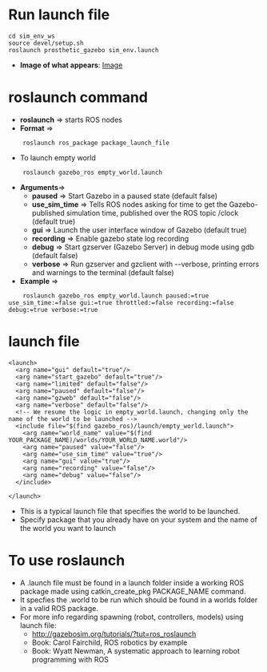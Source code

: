 # Run launch file

```
cd sim_env_ws
source devel/setup.sh
roslaunch prosthetic_gazebo sim_env.launch

```
* **Image of what appears**:  [Image](sim_env.png)

# roslaunch command

* **roslaunch** => starts ROS nodes
* **Format** =>
```
    roslaunch ros_package package_launch_file
```
* To launch empty world
```
    roslaunch gazebo_ros empty_world.launch
```
* **Arguments**=>
    * **paused** => Start Gazebo in a paused state (default false)
    * **use_sim_time** => Tells ROS nodes asking for time to get the Gazebo-published simulation time, published over the ROS topic /clock (default true)
    * **gui** => Launch the user interface window of Gazebo (default true)
    * **recording** => Enable gazebo state log recording
    * **debug** => Start gzserver (Gazebo Server) in debug mode using gdb (default false)
    * **verbose** => Run gzserver and gzclient with --verbose, printing errors and warnings to the terminal (default false)
* **Example** =>
```
    roslaunch gazebo_ros empty_world.launch paused:=true use_sim_time:=false gui:=true throttled:=false recording:=false debug:=true verbose:=true
```

# launch file

```
<launch>
  <arg name="gui" default="true"/>
  <arg name="start_gazebo" default="true"/>
  <arg name="limited" default="false"/>
  <arg name="paused" default="false"/>
  <arg name="gzweb" default="false"/>
  <arg name="verbose" default="false"/>
  <!-- We resume the logic in empty_world.launch, changing only the name of the world to be launched -->
  <include file="$(find gazebo_ros)/launch/empty_world.launch">
    <arg name="world_name" value="$(find YOUR_PACKAGE_NAME)/worlds/YOUR_WORLD_NAME.world"/> 
    <arg name="paused" value="false"/>
    <arg name="use_sim_time" value="true"/>
    <arg name="gui" value="true"/>
    <arg name="recording" value="false"/>
    <arg name="debug" value="false"/>
  </include>
  
</launch>
```

* This is a typical launch file that specifies the world to be launched.
* Specify package that you already have on your system and the name of the world you want to launch

# To use roslaunch

* A .launch file must be found in a launch folder inside a working ROS package made using catkin_create_pkg PACKAGE_NAME command.
* It specfies the .world to be run which should be found in a worlds folder in a valid ROS package.
* For more info regarding spawning (robot, controllers, models) using launch file:
    * http://gazebosim.org/tutorials/?tut=ros_roslaunch
    * Book: Carol Fairchild, ROS robotics by example
    * Book: Wyatt Newman, A systematic approach to learning robot programming with ROS
